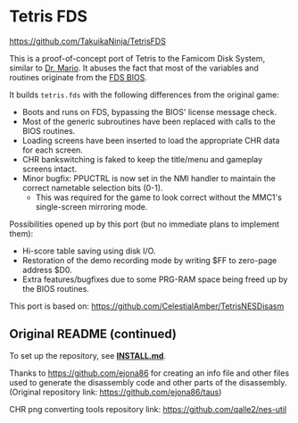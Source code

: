 # Tetris FDS

https://github.com/TakuikaNinja/TetrisFDS

This is a proof-of-concept port of Tetris to the Famicom Disk System, similar to [Dr. Mario](https://github.com/TakuikaNinja/dr-mario-fds).
It abuses the fact that most of the variables and routines originate from the [FDS BIOS](https://www.nesdev.org/wiki/FDS_BIOS).

It builds `tetris.fds` with the following differences from the original game:
- Boots and runs on FDS, bypassing the BIOS' license message check.
- Most of the generic subroutines have been replaced with calls to the BIOS routines.
- Loading screens have been inserted to load the appropriate CHR data for each screen.
- CHR bankswitching is faked to keep the title/menu and gameplay screens intact.
- Minor bugfix: PPUCTRL is now set in the NMI handler to maintain the correct nametable selection bits (0-1).
   - This was required for the game to look correct without the MMC1's single-screen mirroring mode.

Possibilities opened up by this port (but no immediate plans to implement them):
- Hi-score table saving using disk I/O.
- Restoration of the demo recording mode by writing $FF to zero-page address $D0.
- Extra features/bugfixes due to some PRG-RAM space being freed up by the BIOS routines.

This port is based on: https://github.com/CelestialAmber/TetrisNESDisasm

## Original README (continued)

To set up the repository, see [**INSTALL.md**](INSTALL.md).

Thanks to https://github.com/ejona86 for creating an info file and other files used to generate the disassembly code and other parts of the disassembly. (Original repository link:  https://github.com/ejona86/taus)

CHR png converting tools repository link: https://github.com/qalle2/nes-util
